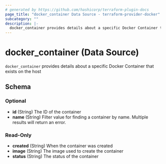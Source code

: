 ```yaml
---
# generated by https://github.com/hashicorp/terraform-plugin-docs
page_title: "docker_container Data Source - terraform-provider-docker"
subcategory: ""
description: |-
  docker_container provides details about a specific Docker Container that exists on the host
---
```


# docker_container (Data Source)

`docker_container` provides details about a specific Docker Container that exists on the host



<!-- schema generated by tfplugindocs -->
## Schema

### Optional

- **id** (String) The ID of the container
- **name** (String) Filter value for finding a container by name. Multiple results will return an error.

### Read-Only

- **created** (String) When the container was created
- **image** (String) The image used to create the container
- **status** (String) The status of the container


